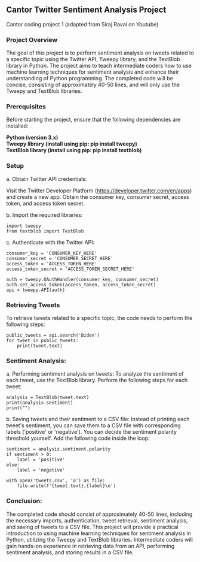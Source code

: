 ## Cantor Twitter Sentiment Analysis Project

Cantor coding project 1 (adapted from Siraj Raval on Youtube)

### Project Overview

The goal of this project is to perform sentiment analysis on tweets related to a specific topic using the Twitter API, Tweepy library, and the TextBlob library in Python. The project aims to teach intermediate coders how to use machine learning techniques for sentiment analysis and enhance their understanding of Python programming. The completed code will be concise, consisting of approximately 40-50 lines, and will only use the Tweepy and TextBlob libraries.

### Prerequisites

Before starting the project, ensure that the following dependencies are installed:

  **Python (version 3.x)    
  Tweepy library (install using pip: pip install tweepy)    
  TextBlob library (install using pip: pip install textblob)**    

### Setup

a. Obtain Twitter API credentials:

Visit the Twitter Developer Platform (https://developer.twitter.com/en/apps) and create a new app.
Obtain the consumer key, consumer secret, access token, and access token secret.


b. Import the required libraries:

```
import tweepy
from textblob import TextBlob
```

c. Authenticate with the Twitter API:

```
consumer_key = 'CONSUMER_KEY_HERE'
consumer_secret = 'CONSUMER_SECRET_HERE'
access_token = 'ACCESS_TOKEN_HERE'
access_token_secret = 'ACCESS_TOKEN_SECRET_HERE'
```
```
auth = tweepy.OAuthHandler(consumer_key, consumer_secret)
auth.set_access_token(access_token, access_token_secret)
api = tweepy.API(auth)
```

### Retrieving Tweets

To retrieve tweets related to a specific topic, the code needs to perform the following steps:

```
public_tweets = api.search('Biden')
for tweet in public_tweets:
    print(tweet.text)
```
    
### Sentiment Analysis:

a. Performing sentiment analysis on tweets:
To analyze the sentiment of each tweet, use the TextBlob library. Perform the following steps for each tweet:

```
analysis = TextBlob(tweet.text)
print(analysis.sentiment)
print("")
```


b. Saving tweets and their sentiment to a CSV file:
Instead of printing each tweet's sentiment, you can save them to a CSV file with corresponding labels ('positive' or 'negative'). You can decide the sentiment polarity threshold yourself. Add the following code inside the loop:

```
sentiment = analysis.sentiment.polarity
if sentiment > 0:
    label = 'positive'
else:
    label = 'negative'

with open('tweets.csv', 'a') as file:
    file.write(f'{tweet.text},{label}\n')
```


### Conclusion:

The completed code should consist of approximately 40-50 lines, including the necessary imports, authentication, tweet retrieval, sentiment analysis, and saving of tweets to a CSV file. This project will provide a practical introduction to using machine learning techniques for sentiment analysis in Python, utilizing the Tweepy and TextBlob libraries. Intermediate coders will gain hands-on experience in retrieving data from an API, performing sentiment analysis, and storing results in a CSV file.
